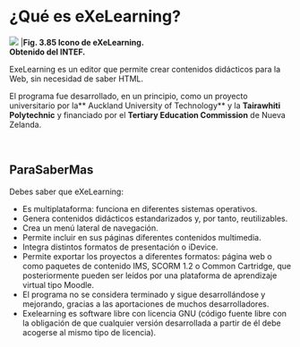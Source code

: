 
# ¿Qué es eXeLearning?

![](img/exe_logo.png)
|**Fig. 3.85 Icono de eXeLearning.<br/>Obtenido del INTEF.**

ExeLearning es un editor que permite crear contenidos didácticos para la Web, sin necesidad de saber HTML.

El programa fue desarrollado, en un principio, como un proyecto universitario por la** Auckland University of Technology** y la **Tairawhiti Polytechnic** y financiado por el **Tertiary Education Commission** de Nueva Zelanda.

 

## ParaSaberMas

Debes saber que eXeLearning:

- Es multiplataforma: funciona en diferentes sistemas operativos.
- Genera contenidos didácticos estandarizados y, por tanto, reutilizables.
- Crea un menú lateral de navegación.
- Permite incluir en sus páginas diferentes contenidos multimedia.
- Integra distintos formatos de presentación o iDevice.
- Permite exportar los proyectos a diferentes formatos: página web o como paquetes de contenido IMS, SCORM 1.2 o Common Cartridge, que posteriormente pueden ser leídos por una plataforma de aprendizaje virtual tipo Moodle.
- El programa no se considera terminado y sigue desarrollándose y mejorando, gracias a las aportaciones de muchos desarrolladores.
- Exelearning es software libre con licencia GNU (código fuente libre con la obligación de que cualquier versión desarrollada a partir de él debe acogerse al mismo tipo de licencia).
